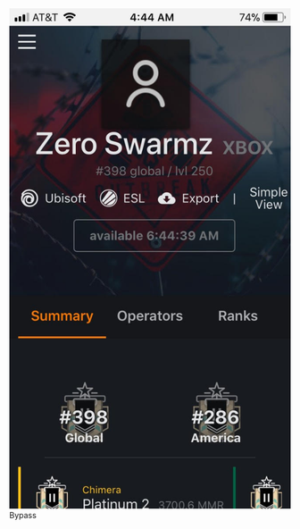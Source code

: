 <html>
<head>
<meta charset="UTF-8">
<link rel="stylesheet" type="text/css" herf="mystylesheet.css">
  <img src="https://github.com/ZeroSwarmz/R6Stats/blob/master/.gitignore/image.jpg?raw=true">
  <a herf="https://www.cool-mathgames.com">Bypass</a>
</head>
<body>
  </body>
</html>
